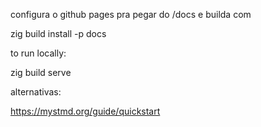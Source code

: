 configura o github pages pra pegar do /docs e builda com 

zig build install -p docs

to run locally:

zig build serve

alternativas: 

https://mystmd.org/guide/quickstart